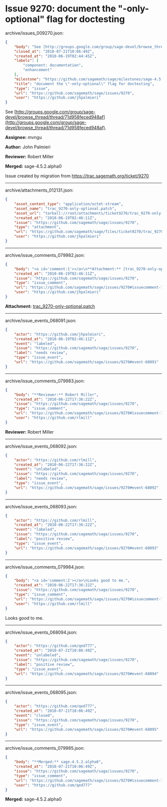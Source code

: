 # Issue 9270: document the "-only-optional" flag for doctesting

archive/issues_009270.json:
```json
{
    "body": "See [http://groups.google.com/group/sage-devel/browse_thread/thread/71d958feced948af](http://groups.google.com/group/sage-devel/browse_thread/thread/71d958feced948af).\n\n**Assignee:** mvngu\n\n**Author:** John Palmieri\n\n**Reviewer:** Robert Miller\n\n**Merged:** sage-4.5.2.alpha0\n\nIssue created by migration from https://trac.sagemath.org/ticket/9270\n\n",
    "closed_at": "2010-07-21T10:06:49Z",
    "created_at": "2010-06-19T02:44:45Z",
    "labels": [
        "component: documentation",
        "enhancement"
    ],
    "milestone": "https://github.com/sagemath/sage/milestones/sage-4.5.2",
    "title": "document the \"-only-optional\" flag for doctesting",
    "type": "issue",
    "url": "https://github.com/sagemath/sage/issues/9270",
    "user": "https://github.com/jhpalmieri"
}
```
See [http://groups.google.com/group/sage-devel/browse_thread/thread/71d958feced948af](http://groups.google.com/group/sage-devel/browse_thread/thread/71d958feced948af).

**Assignee:** mvngu

**Author:** John Palmieri

**Reviewer:** Robert Miller

**Merged:** sage-4.5.2.alpha0

Issue created by migration from https://trac.sagemath.org/ticket/9270





---

archive/attachments_012131.json:
```json
{
    "asset_content_type": "application/octet-stream",
    "asset_name": "trac_9270-only-optional.patch",
    "asset_url": "tarball://root/attachments/ticket9270/trac_9270-only-optional.patch",
    "created_at": "2010-06-19T02:46:11Z",
    "issue": "https://github.com/sagemath/sage/issues/9270",
    "type": "attachment",
    "url": "https://github.com/sagemath/sage/files/ticket9270/trac_9270-only-optional.patch",
    "user": "https://github.com/jhpalmieri"
}
```



---

archive/issue_comments_079982.json:
```json
{
    "body": "<a id='comment:1'></a>\n**Attachment:** [trac_9270-only-optional.patch](https://github.com/sagemath/sage/files/ticket9270/trac_9270-only-optional.patch)",
    "created_at": "2010-06-19T02:46:11Z",
    "issue": "https://github.com/sagemath/sage/issues/9270",
    "type": "issue_comment",
    "url": "https://github.com/sagemath/sage/issues/9270#issuecomment-79982",
    "user": "https://github.com/jhpalmieri"
}
```

<a id='comment:1'></a>
**Attachment:** [trac_9270-only-optional.patch](https://github.com/sagemath/sage/files/ticket9270/trac_9270-only-optional.patch)



---

archive/issue_events_068091.json:
```json
{
    "actor": "https://github.com/jhpalmieri",
    "created_at": "2010-06-19T02:46:11Z",
    "event": "labeled",
    "issue": "https://github.com/sagemath/sage/issues/9270",
    "label": "needs review",
    "type": "issue_event",
    "url": "https://github.com/sagemath/sage/issues/9270#event-68091"
}
```



---

archive/issue_comments_079983.json:
```json
{
    "body": "**Reviewer:** Robert Miller",
    "created_at": "2010-06-22T17:36:22Z",
    "issue": "https://github.com/sagemath/sage/issues/9270",
    "type": "issue_comment",
    "url": "https://github.com/sagemath/sage/issues/9270#issuecomment-79983",
    "user": "https://github.com/rlmill"
}
```

**Reviewer:** Robert Miller



---

archive/issue_events_068092.json:
```json
{
    "actor": "https://github.com/rlmill",
    "created_at": "2010-06-22T17:36:22Z",
    "event": "unlabeled",
    "issue": "https://github.com/sagemath/sage/issues/9270",
    "label": "needs review",
    "type": "issue_event",
    "url": "https://github.com/sagemath/sage/issues/9270#event-68092"
}
```



---

archive/issue_events_068093.json:
```json
{
    "actor": "https://github.com/rlmill",
    "created_at": "2010-06-22T17:36:22Z",
    "event": "labeled",
    "issue": "https://github.com/sagemath/sage/issues/9270",
    "label": "positive review",
    "type": "issue_event",
    "url": "https://github.com/sagemath/sage/issues/9270#event-68093"
}
```



---

archive/issue_comments_079984.json:
```json
{
    "body": "<a id='comment:2'></a>\nLooks good to me.",
    "created_at": "2010-06-22T17:36:22Z",
    "issue": "https://github.com/sagemath/sage/issues/9270",
    "type": "issue_comment",
    "url": "https://github.com/sagemath/sage/issues/9270#issuecomment-79984",
    "user": "https://github.com/rlmill"
}
```

<a id='comment:2'></a>
Looks good to me.



---

archive/issue_events_068094.json:
```json
{
    "actor": "https://github.com/qed777",
    "created_at": "2010-07-21T10:06:49Z",
    "event": "unlabeled",
    "issue": "https://github.com/sagemath/sage/issues/9270",
    "label": "positive review",
    "type": "issue_event",
    "url": "https://github.com/sagemath/sage/issues/9270#event-68094"
}
```



---

archive/issue_events_068095.json:
```json
{
    "actor": "https://github.com/qed777",
    "created_at": "2010-07-21T10:06:49Z",
    "event": "closed",
    "issue": "https://github.com/sagemath/sage/issues/9270",
    "type": "issue_event",
    "url": "https://github.com/sagemath/sage/issues/9270#event-68095"
}
```



---

archive/issue_comments_079985.json:
```json
{
    "body": "**Merged:** sage-4.5.2.alpha0",
    "created_at": "2010-07-21T10:06:49Z",
    "issue": "https://github.com/sagemath/sage/issues/9270",
    "type": "issue_comment",
    "url": "https://github.com/sagemath/sage/issues/9270#issuecomment-79985",
    "user": "https://github.com/qed777"
}
```

**Merged:** sage-4.5.2.alpha0
